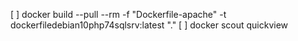 [ ] docker build --pull --rm -f "Dockerfile-apache" -t dockerfiledebian10php74sqlsrv:latest "." 
[ ] docker scout quickview
